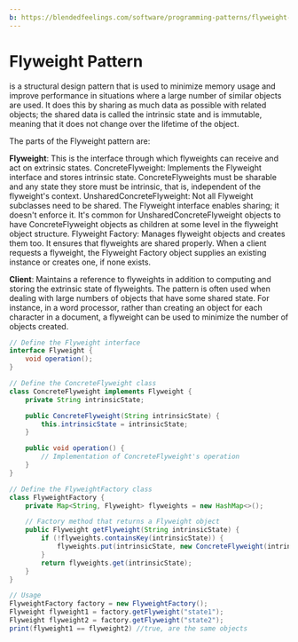 ```yaml
---
b: https://blendedfeelings.com/software/programming-patterns/flyweight-pattern.md
---
```


# Flyweight Pattern
is a structural design pattern that is used to minimize memory usage and improve performance in situations where a large number of similar objects are used. It does this by sharing as much data as possible with related objects; the shared data is called the intrinsic state and is immutable, meaning that it does not change over the lifetime of the object.

The parts of the Flyweight pattern are:

**Flyweight**: This is the interface through which flyweights can receive and act on extrinsic states.
ConcreteFlyweight: Implements the Flyweight interface and stores intrinsic state. ConcreteFlyweights must be sharable and any state they store must be intrinsic, that is, independent of the flyweight's context.
UnsharedConcreteFlyweight: Not all Flyweight subclasses need to be shared. The Flyweight interface enables sharing; it doesn't enforce it. It's common for UnsharedConcreteFlyweight objects to have ConcreteFlyweight objects as children at some level in the flyweight object structure.
Flyweight Factory: Manages flyweight objects and creates them too. It ensures that flyweights are shared properly. When a client requests a flyweight, the Flyweight Factory object supplies an existing instance or creates one, if none exists.

**Client**: Maintains a reference to flyweights in addition to computing and storing the extrinsic state of flyweights.
The pattern is often used when dealing with large numbers of objects that have some shared state. For instance, in a word processor, rather than creating an object for each character in a document, a flyweight can be used to minimize the number of objects created.

```java
// Define the Flyweight interface
interface Flyweight {
    void operation();
}

// Define the ConcreteFlyweight class
class ConcreteFlyweight implements Flyweight {
    private String intrinsicState;

    public ConcreteFlyweight(String intrinsicState) {
        this.intrinsicState = intrinsicState;
    }

    public void operation() {
        // Implementation of ConcreteFlyweight's operation
    }
}

// Define the FlyweightFactory class
class FlyweightFactory {
    private Map<String, Flyweight> flyweights = new HashMap<>();

    // Factory method that returns a Flyweight object
    public Flyweight getFlyweight(String intrinsicState) {
        if (!flyweights.containsKey(intrinsicState)) {
            flyweights.put(intrinsicState, new ConcreteFlyweight(intrinsicState));
        }
        return flyweights.get(intrinsicState);
    }
}

// Usage
FlyweightFactory factory = new FlyweightFactory();
Flyweight flyweight1 = factory.getFlyweight("state1");
Flyweight flyweight2 = factory.getFlyweight("state2");
print(flyweight1 == flyweight2) //true, are the same objects
```